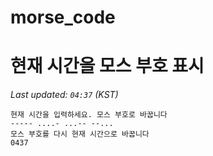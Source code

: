 # morse_code
# 현재 시간을 모스 부호 표시
<!-- MORSE_TIME_START -->
_Last updated: `04:37` (KST)_

```
현재 시간을 입력하세요. 모스 부호로 바꿉니다
----- ....- ...-- --...
모스 부호를 다시 현재 시간으로 바꿉니다
0437
```
<!-- MORSE_TIME_END -->
